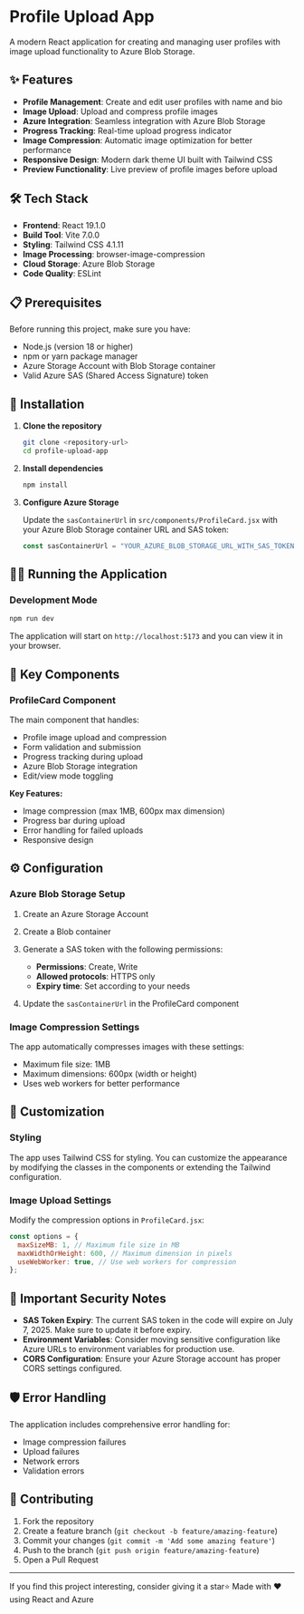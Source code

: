 # Profile Upload App

A modern React application for creating and managing user profiles with image upload functionality to Azure Blob Storage.

## ✨ Features

- **Profile Management**: Create and edit user profiles with name and bio
- **Image Upload**: Upload and compress profile images
- **Azure Integration**: Seamless integration with Azure Blob Storage
- **Progress Tracking**: Real-time upload progress indicator
- **Image Compression**: Automatic image optimization for better performance
- **Responsive Design**: Modern dark theme UI built with Tailwind CSS
- **Preview Functionality**: Live preview of profile images before upload

## 🛠️ Tech Stack

- **Frontend**: React 19.1.0
- **Build Tool**: Vite 7.0.0
- **Styling**: Tailwind CSS 4.1.11
- **Image Processing**: browser-image-compression
- **Cloud Storage**: Azure Blob Storage
- **Code Quality**: ESLint

## 📋 Prerequisites

Before running this project, make sure you have:

- Node.js (version 18 or higher)
- npm or yarn package manager
- Azure Storage Account with Blob Storage container
- Valid Azure SAS (Shared Access Signature) token

## 🚀 Installation

1. **Clone the repository**

   ```bash
   git clone <repository-url>
   cd profile-upload-app
   ```

2. **Install dependencies**

   ```bash
   npm install
   ```

3. **Configure Azure Storage**

   Update the `sasContainerUrl` in `src/components/ProfileCard.jsx` with your Azure Blob Storage container URL and SAS token:

   ```javascript
   const sasContainerUrl = "YOUR_AZURE_BLOB_STORAGE_URL_WITH_SAS_TOKEN";
   ```

## 🏃‍♂️ Running the Application

### Development Mode

```bash
npm run dev
```

The application will start on `http://localhost:5173`
and you can view it in your browser.

## 🎯 Key Components

### ProfileCard Component

The main component that handles:

- Profile image upload and compression
- Form validation and submission
- Progress tracking during upload
- Azure Blob Storage integration
- Edit/view mode toggling

**Key Features:**

- Image compression (max 1MB, 600px max dimension)
- Progress bar during upload
- Error handling for failed uploads
- Responsive design

## ⚙️ Configuration

### Azure Blob Storage Setup

1. Create an Azure Storage Account
2. Create a Blob container
3. Generate a SAS token with the following permissions:

   - **Permissions**: Create, Write
   - **Allowed protocols**: HTTPS only
   - **Expiry time**: Set according to your needs

4. Update the `sasContainerUrl` in the ProfileCard component

### Image Compression Settings

The app automatically compresses images with these settings:

- Maximum file size: 1MB
- Maximum dimensions: 600px (width or height)
- Uses web workers for better performance

## 🔧 Customization

### Styling

The app uses Tailwind CSS for styling. You can customize the appearance by modifying the classes in the components or extending the Tailwind configuration.

### Image Upload Settings

Modify the compression options in `ProfileCard.jsx`:

```javascript
const options = {
  maxSizeMB: 1, // Maximum file size in MB
  maxWidthOrHeight: 600, // Maximum dimension in pixels
  useWebWorker: true, // Use web workers for compression
};
```

## 🚨 Important Security Notes

- **SAS Token Expiry**: The current SAS token in the code will expire on July 7, 2025. Make sure to update it before expiry.
- **Environment Variables**: Consider moving sensitive configuration like Azure URLs to environment variables for production use.
- **CORS Configuration**: Ensure your Azure Storage account has proper CORS settings configured.

## 🛡️ Error Handling

The application includes comprehensive error handling for:

- Image compression failures
- Upload failures
- Network errors
- Validation errors

## 🤝 Contributing

1. Fork the repository
2. Create a feature branch (`git checkout -b feature/amazing-feature`)
3. Commit your changes (`git commit -m 'Add some amazing feature'`)
4. Push to the branch (`git push origin feature/amazing-feature`)
5. Open a Pull Request

---
If you find this project interesting, consider giving it a star⭐
Made with ❤️ using React and Azure
